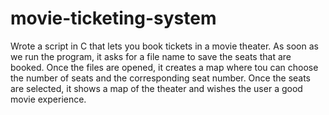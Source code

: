 # movie-ticketing-system
Wrote a script in C that lets you book tickets in a movie theater. As soon as we run the program, it asks for a file name to save the seats that are booked. Once the files are opened, it creates a map where tou can choose the number of seats and the corresponding seat number. Once the seats are selected, it shows a map of the theater and wishes the user a good movie experience. 
